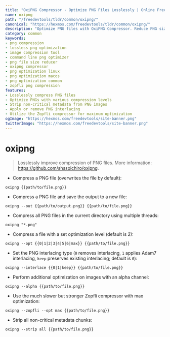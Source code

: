 ```yaml
---
title: "OxiPNG Compressor - Optimize PNG Files Losslessly | Online Free DevTools by Hexmos"
name: oxipng
path: "/freedevtools/tldr/common/oxipng/"
canonical: "https://hexmos.com/freedevtools/tldr/common/oxipng/"
description: "Optimize PNG files with OxiPNG Compressor. Reduce PNG size losslessly using advanced compression techniques. Free online tool, no registration required."
category: common
keywords:
- png compression
- lossless png optimization
- image compression tool
- command line png optimizer
- png file size reducer
- oxipng compressor
- png optimization linux
- png optimization macos
- png optimization common
- zopfli png compression
features:
- Losslessly compress PNG files
- Optimize PNGs with various compression levels
- Strip non-critical metadata from PNG images
- Apply or remove PNG interlacing
- Utilize the Zopfli compressor for maximum optimization
ogImage: "https://hexmos.com/freedevtools/site-banner.png"
twitterImage: "https://hexmos.com/freedevtools/site-banner.png"
---
```


# oxipng

> Losslessly improve compression of PNG files.
> More information: <https://github.com/shssoichiro/oxipng>.

- Compress a PNG file (overwrites the file by default):

`oxipng {{path/to/file.png}}`

- Compress a PNG file and save the output to a new file:

`oxipng --out {{path/to/output.png}} {{path/to/file.png}}`

- Compress all PNG files in the current directory using multiple threads:

`oxipng "*.png"`

- Compress a file with a set optimization level (default is 2):

`oxipng --opt {{0|1|2|3|4|5|6|max}} {{path/to/file.png}}`

- Set the PNG interlacing type (`0` removes interlacing, `1` applies Adam7 interlacing, `keep` preserves existing interlacing; default is `0`):

`oxipng --interlace {{0|1|keep}} {{path/to/file.png}}`

- Perform additional optimization on images with an alpha channel:

`oxipng --alpha {{path/to/file.png}}`

- Use the much slower but stronger Zopfli compressor with max optimization:

`oxipng --zopfli --opt max {{path/to/file.png}}`

- Strip all non-critical metadata chunks:

`oxipng --strip all {{path/to/file.png}}`
